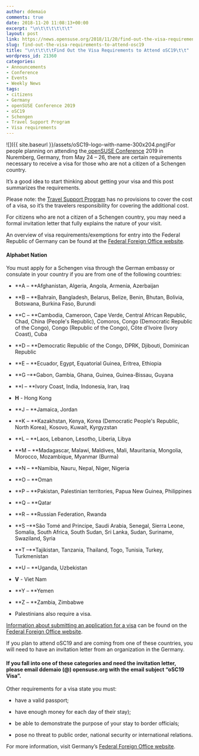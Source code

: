 ```yaml
---
author: ddemaio
comments: true
date: 2018-11-20 11:08:13+00:00
excerpt: "\n\t\t\t\t\t\t"
layout: post
link: https://news.opensuse.org/2018/11/20/find-out-the-visa-requirements-to-attend-osc19/
slug: find-out-the-visa-requirements-to-attend-osc19
title: "\n\t\t\t\tFind Out the Visa Requirements to Attend oSC19\t\t"
wordpress_id: 21360
categories:
- Announcements
- Conference
- Events
- Weekly News
tags:
- citizens
- Germany
- openSUSE Conference 2019
- oSC19
- Schengen
- Travel Support Program
- Visa requirements
---
```

![]({{ site.baseurl }}/assets/oSC19-logo-with-name-300x204.png)For people planning on attending the[ openSUSE Conference](https://events.opensuse.org/conference/oSC18) 2019 in Nuremberg, Germany, from May 24 – 26, there are certain requirements necessary to receive a visa for those who are not a citizen of a Schengen country.

It’s a good idea to start thinking about getting your visa and this post summarizes the requirements.

Please note: the [Travel Support Program](https://en.opensuse.org/openSUSE:Travel_Support_Program) has no provisions to cover the cost of a visa, so it’s the travelers responsibility for covering the additional cost.

For citizens who are not a citizen of a Schengen country, you may need a formal invitation letter that fully explains the nature of your visit.

An overview of visa requirements/exemptions for entry into the Federal Republic of Germany can be found at the [Federal Foreign Office website](https://www.auswaertiges-amt.de/en/einreiseundaufenthalt/visabestimmungen-node/staatenlistevisumpflicht-node).


#### **Alphabet Nation**


<!-- more -->You must apply for a Schengen visa through the German embassy or consulate in your country if you are from one of the following countries:



 	
  * **A – **Afghanistan, Algeria, Angola, Armenia, Azerbaijan

 	
  * **B – **Bahrain, Bangladesh, Belarus, Belize, Benin, Bhutan, Bolivia, Botswana, Burkina Faso, Burundi

 	
  * **C – **Cambodia, Cameroon, Cape Verde, Central African Republic, Chad, China (People's Republic), Comoros, Congo (Democratic Republic of the Congo), Congo (Republic of the Congo), Côte d'Ivoire (Ivory Coast), Cuba

 	
  * **D – **Democratic Republic of the Congo, DPRK, Djibouti, Dominican Republic

 	
  * **E – **Ecuador, Egypt, Equatorial Guinea, Eritrea, Ethiopia

 	
  * **G –**Gabon, Gambia, Ghana, Guinea, Guinea-Bissau, Guyana

 	
  * **I – **Ivory Coast, India, Indonesia, Iran, Iraq

 	
  * **H** - Hong Kong

 	
  * **J – **Jamaica, Jordan

 	
  * **K – **Kazakhstan, Kenya, Korea (Democratic People's Republic, North Korea), Kosovo, Kuwait, Kyrgyzstan

 	
  * **L – **Laos, Lebanon, Lesotho, Liberia, Libya

 	
  * **M – **Madagascar, Malawi, Maldives, Mali, Mauritania, Mongolia, Morocco, Mozambique, Myanmar (Burma)

 	
  * **N – **Namibia, Nauru, Nepal, Niger, Nigeria

 	
  * **O – **Oman

 	
  * **P – **Pakistan, Palestinian territories, Papua New Guinea, Philippines

 	
  * **Q – **Qatar

 	
  * **R – **Russian Federation, Rwanda

 	
  * **S –**São Tomé and Principe, Saudi Arabia, Senegal, Sierra Leone, Somalia, South Africa, South Sudan, Sri Lanka, Sudan, Suriname, Swaziland, Syria

 	
  * **T –**Tajikistan, Tanzania, Thailand, Togo, Tunisia, Turkey, Turkmenistan

 	
  * **U – **Uganda, Uzbekistan

 	
  * **V** - Viet Nam

 	
  * **Y – **Yemen

 	
  * **Z – **Zambia, Zimbabwe



 	
  * Palestinians also require a visa.


[Information about submitting an application for a visa](https://www.auswaertiges-amt.de/en/einreiseundaufenthalt/visabestimmungen-node) can be found on the [Federal Foreign Office website](https://www.auswaertiges-amt.de/en/einreiseundaufenthalt/visabestimmungen-node/staatenlistevisumpflicht-node).

If you plan to attend oSC19 and are coming from one of these countries, you will need to have an invitation letter from an organization in the Germany.


#### **If you fall into one of these categories and need the invitation letter, please email ddemaio (@) opensuse.org with the email subject “oSC19 Visa”.**


Other requirements for a visa state you must:



 	
  * have a valid passport;

 	
  * have enough money for each day of their stay);

 	
  * be able to demonstrate the purpose of your stay to border officials;

 	
  * pose no threat to public order, national security or international relations.


For more information, visit Germany’s [Federal Foreign Office website](https://www.auswaertiges-amt.de/en/einreiseundaufenthalt/visabestimmungen-node/staatenlistevisumpflicht-node).		
